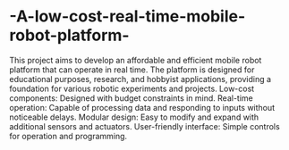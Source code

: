 # -A-low-cost-real-time-mobile-robot-platform-
This project aims to develop an affordable and efficient mobile robot platform that can operate in real time. The platform is designed for educational purposes, research, and hobbyist applications, providing a foundation for various robotic experiments and projects.
Low-cost components: Designed with budget constraints in mind.
Real-time operation: Capable of processing data and responding to inputs without noticeable delays.
Modular design: Easy to modify and expand with additional sensors and actuators.
User-friendly interface: Simple controls for operation and programming.
